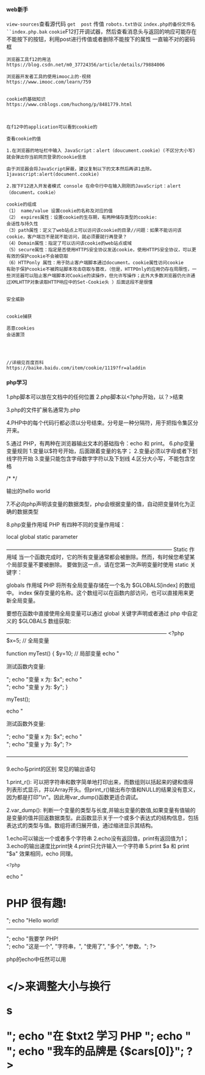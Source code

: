 #### web新手

`view-sources`查看源代码
`get  post` 传值
`robots.txt协议`
`index.php的备份文件名``index.php.bak`
`cookie`F12打开调试器，然后查看消息头与返回的响应可能存在
不能按下的按钮，利用post进行传值或者删除不能按下的属性
一直输不对的密码框

```
浏览器工具f12的用法
https://blog.csdn.net/m0_37724356/article/details/79884006

浏览器开发者工具的使用imooc上的·视频
https://www.imooc.com/learn/759


cookie的基础知识
https://www.cnblogs.com/huchong/p/8481779.html



在f12中的application可以看到cookie的

查看cookie的值

1.在浏览器的地址栏中输入 JavaScript：alert（doucument.cookie）(不区分大小写)就会弹出你当前网页登录的cookie信息

由于浏览器会将JavaScript屏蔽，建议复制以下的文本然后再讲1去除。
1javascript:alert(document.cookie) 

2.按下F12进入开发者模式 console 在命令行中在输入刚刚的JavaScript：alert（document。cookie）

cookie的组成
（1） name/value 设置cookie的名称及对应的值
（2） expires属性：设置cookie的生存期，有两种储存类型的cookie:
会话性与持久性
（3）path属性：定义了web站点上可以访问该cookie的目录//问题：如果不能访问该cookie，客户端岂不是就不能访问，就必须要就行再登录？
（4）Domain属性：指定了可以访问该cookie的web站点或域
（5）secure属性：指定是否使用HTTPS安全协议发送cookie，使用HTTPS安全协议，可以更有效的保护cookie不会被窃取
（6）HTTPonly 属性：用于防止客户端脚本通过document。cookie属性访问cookie
有助于保护cookie不被跨站脚本攻击窃取与篡改，（但是，HTTPOnly的应用仍存在局限性，一些浏览器可以阻止客户端脚本对Cookie的读操作，但允许写操作；此外大多数浏览器仍允许通过XMLHTTP对象读取HTTP响应中的Set-Cookie头 ）后面这段不是很懂


安全威胁


cookie捕获

恶意cookies
会话置顶




//详细见百度百科
https://baike.baidu.com/item/cookie/1119?fr=aladdin
```





#### php学习



1.php脚本可以放在文档中的任何位置
2.php脚本以<?php开始，以？>结束
<?php  //php代码
  ?>

3.php的文件扩展名通常为.php

4.PHP中的每个代码行都必须以分号结束。分号是一种分隔符，用于把指令集区分开来。

5.通过 PHP，有两种在浏览器输出文本的基础指令：echo 和 print。
6.php变量
		变量规则
		1.变量以$符号开始，后面跟着变量的名字；
		2.变量必须以字母或者下划线字符开始
		3.变量只能包含字母数字字符以及下划线
		4.区分大小写，不能包含空格

/*  <?php 
   $x=5; 
   $y=6; 
   $z=$x+$y; 
   echo $z; 
?> */

<?php 
$x=5; 
$y=6; 
$z=$x+$y; 
echo $z; 
?>                             输出的hello world
7.不必向php声明该变量的数据类型，php会根据变量的值，自动把变量转化为正确的数据类型



 8.php变量作用域
PHP 有四种不同的变量作用域：

local
global
static
parameter

———————————————————————————————
Static 作用域
当一个函数完成时，它的所有变量通常都会被删除。然而，有时候您希望某个局部变量不要被删除。
要做到这一点，请在您第一次声明变量时使用 static 关键字：

globals  作用域
PHP 将所有全局变量存储在一个名为 $GLOBALS[index] 的数组中。 index 保存变量的名称。这个数组可以在函数内部访问，也可以直接用来更新全局变量。
<?php
$x=5;
$y=10;

function myTest()
{
    $GLOBALS['y']=$GLOBALS['x']+$GLOBALS['y'];
} 

myTest();
echo $y;     //最后的结果为15

?>



要想在函数中直接使用全局变量可以通过 global 关键字声明或者通过 php 中自定义的 $GLOBALS 数组获取:

<?php
$a=5;
$b=3;
function t1()
{  
    global $a,$b;
    echo $a-$b;  // 输出 2
}
t1();

echo PHP_EOL;

function t2()
{
    echo $GLOBALS['a']-$GLOBALS['b'];  // 输出 2
}
t2();
?>

——————————————————————————————
	<?php 
$x=5; // 全局变量 

function myTest() 
{ 
    $y=10; // 局部变量 
    echo "<p>测试函数内变量:<p>"; 
    echo "变量 x 为: $x"; 
    echo "<br>"; 
    echo "变量 y 为: $y"; 
}  

myTest(); 

echo "<p>测试函数外变量:<p>"; 
echo "变量 x 为: $x"; 
echo "<br>"; 
echo "变量 y 为: $y"; 
?>      

——————————————————————————————————

9.echo与print的区别
常见的输出语句

1.print_r(): 可以把字符串和数字简单地打印出来，而数组则以括起来的键和值得列表形式显示，并以Array开头。但print_r()输出布尔值和NULL的结果没有意义，因为都是打印"\n"。因此用var_dump()函数更适合调试。

2.var_dump(): 判断一个变量的类型与长度,并输出变量的数值,如果变量有值输的是变量的值并回返数据类型。此函数显示关于一个或多个表达式的结构信息，包括表达式的类型与值。数组将递归展开值，通过缩进显示其结构。



1.echo可以输出一个或者多个字符串
2.echo没有返回值，print有返回值为1；
3.echo的输出速度比print快
4.print只允许输入一个字符串
5.print $a 和 print "$a" 效果相同，echo 同理。

```
<?php
```

echo "<h1>PHP 很有趣!</h1>";
echo "Hello world!<br><hr>";
echo "我要学 PHP!<br>";
echo "这是一个", "字符串，", "使用了", "多个", "参数。";
?>

php的echo中任然可以用<h1></>来调整大小与换行<br>

s

<?php
$txt1="学习 PHP";
$txt2="RUNOOB.COM";
$cars=array("Volvo","BMW","Toyota");

echo $txt1;
echo "<br>";
echo "在 $txt2 学习 PHP ";
echo "<br>";
echo "我车的品牌是 {$cars[0]}";
?>
